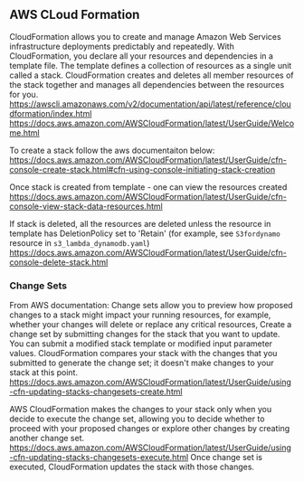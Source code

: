## AWS CLoud Formation

CloudFormation allows you to create and manage Amazon Web Services infrastructure deployments predictably and repeatedly. 
With CloudFormation, you declare all your resources and dependencies in a template file. The template defines a collection of resources as a single unit called a stack. CloudFormation creates and deletes all member resources of the stack together and manages all dependencies between the resources for you.
https://awscli.amazonaws.com/v2/documentation/api/latest/reference/cloudformation/index.html
https://docs.aws.amazon.com/AWSCloudFormation/latest/UserGuide/Welcome.html

To create a stack follow the aws documentaiton below:
https://docs.aws.amazon.com/AWSCloudFormation/latest/UserGuide/cfn-console-create-stack.html#cfn-using-console-initiating-stack-creation

Once stack is created from template - one can view the resources created
https://docs.aws.amazon.com/AWSCloudFormation/latest/UserGuide/cfn-console-view-stack-data-resources.html

If stack is deleted, all the resources are deleted unless the resource in template
has  DeletionPolicy set to  'Retain' (for example, see `S3fordynamo` resource in `s3_lambda_dynamodb.yaml`)
https://docs.aws.amazon.com/AWSCloudFormation/latest/UserGuide/cfn-console-delete-stack.html

### Change Sets

From AWS documentation:
Change sets allow you to preview how proposed changes to a stack might impact your running resources, for example, whether your changes will delete or replace any critical resources, 
Create a change set by submitting changes for the stack that you want to update. You can submit a modified stack template or modified input parameter values. 
CloudFormation compares your stack with the changes that you submitted to generate the change set; it doesn't make changes to your stack at this point.
https://docs.aws.amazon.com/AWSCloudFormation/latest/UserGuide/using-cfn-updating-stacks-changesets-create.html

AWS CloudFormation makes the changes to your stack only when you decide to execute the change set, allowing you to decide whether to proceed with your proposed changes or explore other changes by creating another change set.
https://docs.aws.amazon.com/AWSCloudFormation/latest/UserGuide/using-cfn-updating-stacks-changesets-execute.html
Once change set is executed, CloudFormation updates the stack with those changes. 
